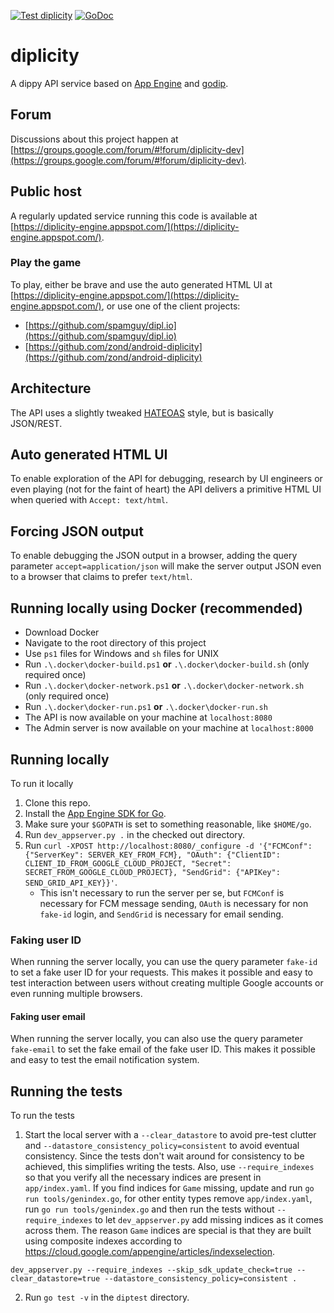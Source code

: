 [![Test diplicity](https://github.com/zond/diplicity/workflows/Test%20diplicity/badge.svg)](https://github.com/zond/diplicity/actions)
[![GoDoc](https://godoc.org/github.com/zond/diplicity?status.svg)](https://godoc.org/github.com/zond/diplicity)

# diplicity

A dippy API service based on [App Engine](https://cloud.google.com/appengine) and [godip](https://github.com/zond/godip).

## Forum

Discussions about this project happen at [https://groups.google.com/forum/#!forum/diplicity-dev](https://groups.google.com/forum/#!forum/diplicity-dev).

## Public host

A regularly updated service running this code is available at [https://diplicity-engine.appspot.com/](https://diplicity-engine.appspot.com/).

### Play the game

To play, either be brave and use the auto generated HTML UI at [https://diplicity-engine.appspot.com/](https://diplicity-engine.appspot.com/), or use one of the client projects:

- [https://github.com/spamguy/dipl.io](https://github.com/spamguy/dipl.io)
- [https://github.com/zond/android-diplicity](https://github.com/zond/android-diplicity)

## Architecture

The API uses a slightly tweaked [HATEOAS](https://en.wikipedia.org/wiki/HATEOAS) style, but is basically JSON/REST.

## Auto generated HTML UI

To enable exploration of the API for debugging, research by UI engineers or even playing (not for the faint of heart) the API delivers a primitive HTML UI when queried with `Accept: text/html`.

## Forcing JSON output

To enable debugging the JSON output in a browser, adding the query parameter `accept=application/json` will make the server output JSON even to a browser that claims to prefer `text/html`.

## Running locally using Docker (recommended)

- Download Docker
- Navigate to the root directory of this project
- Use `ps1` files for Windows and `sh` files for UNIX
- Run `.\.docker\docker-build.ps1` **or** `.\.docker\docker-build.sh` (only required once)
- Run `.\.docker\docker-network.ps1` **or** `.\.docker\docker-network.sh` (only required once)
- Run `.\.docker\docker-run.ps1` **or** `.\.docker\docker-run.sh`
- The API is now available on your machine at `localhost:8080`
- The Admin server is now available on your machine at `localhost:8000`

## Running locally

To run it locally

1. Clone this repo.
2. Install the [App Engine SDK for Go](https://cloud.google.com/appengine/docs/go/download).
3. Make sure your `$GOPATH` is set to something reasonable, like `$HOME/go`.
4. Run `dev_appserver.py .` in the checked out directory.
5. Run `curl -XPOST http://localhost:8080/_configure -d '{"FCMConf": {"ServerKey": SERVER_KEY_FROM_FCM}, "OAuth": {"ClientID": CLIENT_ID_FROM_GOOGLE_CLOUD_PROJECT, "Secret": SECRET_FROM_GOOGLE_CLOUD_PROJECT}, "SendGrid": {"APIKey": SEND_GRID_API_KEY}}'`.
   - This isn't necessary to run the server per se, but `FCMConf` is necessary for FCM message sending, `OAuth` is necessary for non `fake-id` login, and `SendGrid` is necessary for email sending.

### Faking user ID

When running the server locally, you can use the query parameter `fake-id` to set a fake user ID for your requests. This makes it possible and easy to test interaction between users without creating multiple Google accounts or even running multiple browsers.

#### Faking user email

When running the server locally, you can also use the query parameter `fake-email` to set the fake email of the fake user ID. This makes it possible and easy to test the email notification system.

## Running the tests

To run the tests

1. Start the local server with a `--clear_datastore` to avoid pre-test clutter and `--datastore_consistency_policy=consistent` to avoid eventual consistency. Since the tests don't wait around for consistency to be achieved, this simplifies writing the tests. Also, use `--require_indexes` so that you verify all the necessary indices are present in `app/index.yaml`. If you find indices for `Game` missing, update and run `go run tools/genindex.go`, for other entity types remove `app/index.yaml`, run `go run tools/genindex.go` and then run the tests without `--require_indexes` to let `dev_appserver.py` add missing indices as it comes across them. The reason `Game` indices are special is that they are built using composite indexes according to https://cloud.google.com/appengine/articles/indexselection.

`dev_appserver.py --require_indexes --skip_sdk_update_check=true --clear_datastore=true --datastore_consistency_policy=consistent .`

2. Run `go test -v` in the `diptest` directory.

